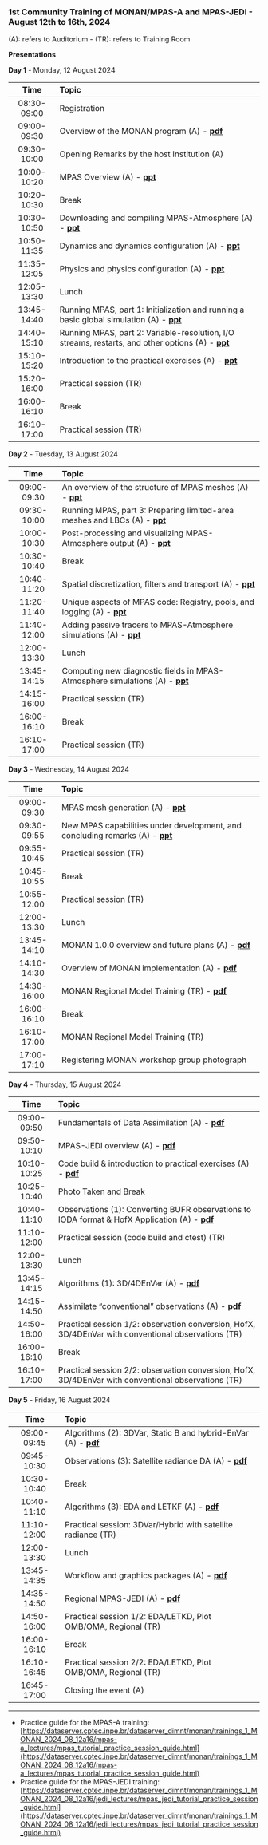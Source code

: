 
### 1st Community Training of MONAN/MPAS-A and MPAS-JEDI - August 12th to 16th, 2024

(A): refers to Auditorium - (TR): refers to Training Room

**Presentations**

**Day 1** - Monday, 12 August 2024

| Time | Topic |
| :-: | :- |
| 08:30-09:00 | Registration |
| 09:00-09:30 | Overview of the MONAN program (A) - [**pdf**](http://dataserver.cptec.inpe.br/dataserver_dimnt/monan/trainings_1_MONAN_2024_08_12a16/MONAN-2024-training-1st_talk.pdf) |
| 09:30-10:00 | Opening Remarks by the host Institution (A) |
| 10:00-10:20 | MPAS Overview (A) - [**ppt**](http://dataserver.cptec.inpe.br/dataserver_dimnt/monan/trainings_1_MONAN_2024_08_12a16/mpas-a_lectures/MPAS_overview_202408.pptx) |
| 10:20-10:30 | Break |
| 10:30-10:50 | Downloading and compiling MPAS-Atmosphere (A) - [**ppt**](http://dataserver.cptec.inpe.br/dataserver_dimnt/monan/trainings_1_MONAN_2024_08_12a16/mpas-a_lectures/1.%20Downloading%20and%20compiling.pptx)|
| 10:50-11:35 | Dynamics and dynamics configuration (A) - [**ppt**](http://dataserver.cptec.inpe.br/dataserver_dimnt/monan/trainings_1_MONAN_2024_08_12a16/mpas-a_lectures/MPAS_dynamics_202408.pptx) |
| 11:35-12:05 | Physics and physics configuration (A) - [**ppt**](http://dataserver.cptec.inpe.br/dataserver_dimnt/monan/trainings_1_MONAN_2024_08_12a16/mpas-a_lectures/MPAS_physics_202408.pptx) |
| 12:05-13:30 | Lunch |
| 13:45-14:40 | Running MPAS, part 1: Initialization and running a basic global simulation (A) - [**ppt**](http://dataserver.cptec.inpe.br/dataserver_dimnt/monan/trainings_1_MONAN_2024_08_12a16/mpas-a_lectures/2.%20Running%20part%201%20-%20ICs.pptx) |
| 14:40-15:10 | Running MPAS, part 2: Variable-resolution, I/O streams, restarts, and other options (A) - [**ppt**](http://dataserver.cptec.inpe.br/dataserver_dimnt/monan/trainings_1_MONAN_2024_08_12a16/mpas-a_lectures/3.%20Running%20part%202%20-%20options.pptx) |
| 15:10-15:20 | Introduction to the practical exercises (A) - [**ppt**](http://dataserver.cptec.inpe.br/dataserver_dimnt/monan/trainings_1_MONAN_2024_08_12a16/mpas-a_lectures/4.%20Practice%20introduction.pptx) | 
| 15:20-16:00 | Practical session (TR) |
| 16:00-16:10 | Break |
| 16:10-17:00 | Practical session (TR) |

**Day 2** - Tuesday, 13 August 2024

| Time | Topic |
| :---: | :--- |
| 09:00-09:30 | An overview of the structure of MPAS meshes (A) - [**ppt**](http://dataserver.cptec.inpe.br/dataserver_dimnt/monan/trainings_1_MONAN_2024_08_12a16/mpas-a_lectures/5.%20Mesh%20structure.pptx) | 
| 09:30-10:00 | Running MPAS, part 3: Preparing limited-area meshes and LBCs (A) - [**ppt**](http://dataserver.cptec.inpe.br/dataserver_dimnt/monan/trainings_1_MONAN_2024_08_12a16/mpas-a_lectures/6.%20Running%20part%203%20-%20regional.pptx) |
| 10:00-10:30 | Post-processing and visualizing MPAS-Atmosphere output (A) - [**ppt**](http://dataserver.cptec.inpe.br/dataserver_dimnt/monan/trainings_1_MONAN_2024_08_12a16/mpas-a_lectures/7.%20Post-processing%20and%20viz.pptx) |
| 10:30-10:40 | Break |
| 10:40-11:20 | Spatial discretization, filters and transport (A) - [**ppt**](http://dataserver.cptec.inpe.br/dataserver_dimnt/monan/trainings_1_MONAN_2024_08_12a16/mpas-a_lectures/MPAS_transport_filters_202408.pptx) |
| 11:20-11:40 | Unique aspects of MPAS code: Registry, pools, and logging (A) - [**ppt**](http://dataserver.cptec.inpe.br/dataserver_dimnt/monan/trainings_1_MONAN_2024_08_12a16/mpas-a_lectures/8.%20MPAS%20software%20framework.pptx) |
| 11:40-12:00 | Adding passive tracers to MPAS-Atmosphere simulations (A) - [**ppt**](http://dataserver.cptec.inpe.br/dataserver_dimnt/monan/trainings_1_MONAN_2024_08_12a16/mpas-a_lectures/9.%20Passive%20tracers.pptx) |
| 12:00-13:30 | Lunch |
| 13:45-14:15 | Computing new diagnostic fields in MPAS-Atmosphere simulations (A) - [**ppt**](http://dataserver.cptec.inpe.br/dataserver_dimnt/monan/trainings_1_MONAN_2024_08_12a16/mpas-a_lectures/10.%20Diagnostics.pptx) |
| 14:15-16:00 | Practical session (TR) |
| 16:00-16:10 | Break |
| 16:10-17:00 | Practical session (TR) |

**Day 3** - Wednesday, 14 August 2024

| Time | Topic |
| :---: | :--- |
| 09:00-09:30 | MPAS mesh generation (A) - [**ppt**](http://dataserver.cptec.inpe.br/dataserver_dimnt/monan/trainings_1_MONAN_2024_08_12a16/mpas-a_lectures/11.%20Mesh%20generation.pptx) |
| 09:30-09:55 | New MPAS capabilities under development, and concluding remarks (A) - [**ppt**](http://dataserver.cptec.inpe.br/dataserver_dimnt/monan/trainings_1_MONAN_2024_08_12a16/mpas-a_lectures/MPAS_future_202408.pptx) |
| 09:55-10:45 | Practical session (TR) |
| 10:45-10:55 | Break |
| 10:55-12:00 | Practical session (TR) |
| 12:00-13:30 | Lunch |
| 13:45-14:10 | MONAN 1.0.0 overview and future plans (A) - [**pdf**](http://dataserver.cptec.inpe.br/dataserver_dimnt/monan/trainings_1_MONAN_2024_08_12a16/MONAN-2024-training_2nd_talk.pdf) |
| 14:10-14:30 | Overview of MONAN implementation (A) - [**pdf**](http://dataserver.cptec.inpe.br/dataserver_dimnt/monan/trainings_1_MONAN_2024_08_12a16/Overview_of_MONAN_implementation-Treinamento_MONAN_ago_2024.pdf) |
| 14:30-16:00 | MONAN Regional Model Training (TR) - [**pdf**](http://dataserver.cptec.inpe.br/dataserver_dimnt/monan/trainings_1_MONAN_2024_08_12a16/1_Monan_Regional_Model_Trainning_version_1.0.pdf) |
| 16:00-16:10 | Break |
| 16:10-17:00 | MONAN Regional Model Training (TR) |
| 17:00-17:10 | Registering MONAN workshop group photograph |

**Day 4** - Thursday, 15 August 2024

| Time | Topic |
| :---: | :--- |
| 09:00-09:50 | Fundamentals of Data Assimilation (A) - [**pdf**](http://dataserver.cptec.inpe.br/dataserver_dimnt/monan/trainings_1_MONAN_2024_08_12a16/jedi_lectures/1-DABasics.pdf) |
| 09:50-10:10 | MPAS-JEDI overview (A) - [ **pdf**](http://dataserver.cptec.inpe.br/dataserver_dimnt/monan/trainings_1_MONAN_2024_08_12a16/jedi_lectures/2-Overview.pdf)|
| 10:10-10:25 | Code build & introduction to practical exercises (A) - [**pdf**](http://dataserver.cptec.inpe.br/dataserver_dimnt/monan/trainings_1_MONAN_2024_08_12a16/jedi_lectures/3-Build.pdf) |
| 10:25-10:40 | Photo Taken and Break |
| 10:40-11:10 | Observations (1): Converting BUFR observations to IODA format & HofX Application (A) - [**pdf**](http://dataserver.cptec.inpe.br/dataserver_dimnt/monan/trainings_1_MONAN_2024_08_12a16/jedi_lectures/4-obs2ioda_hofx.pdf) |
| 11:10-12:00 | Practical session (code build and ctest) (TR)|
| 12:00-13:30 | Lunch |
| 13:45-14:15 | Algorithms (1): 3D/4DEnVar (A) - [**pdf**](http://dataserver.cptec.inpe.br/dataserver_dimnt/monan/trainings_1_MONAN_2024_08_12a16/jedi_lectures/5-3D4DEnVar.pdf) |
| 14:15-14:50 | Assimilate “conventional” observations (A) - [**pdf**](http://dataserver.cptec.inpe.br/dataserver_dimnt/monan/trainings_1_MONAN_2024_08_12a16/jedi_lectures/6-CONV_DA.pdf) |
| 14:50-16:00 | Practical session 1/2: observation conversion, HofX, 3D/4DEnVar with conventional observations (TR) |
| 16:00-16:10 | Break |
| 16:10-17:00 | Practical session 2/2: observation conversion, HofX, 3D/4DEnVar with conventional observations (TR) |

**Day 5** - Friday, 16 August 2024

| Time | Topic |
| :---: | :--- |
| 09:00-09:45 | Algorithms (2): 3DVar, Static B and hybrid-EnVar (A) - [**pdf**](http://dataserver.cptec.inpe.br/dataserver_dimnt/monan/trainings_1_MONAN_2024_08_12a16/jedi_lectures/7-3DVar_StaticB_Hybrid.pdf) |
| 09:45-10:30 | Observations (3): Satellite radiance DA (A) - [**pdf**](http://dataserver.cptec.inpe.br/dataserver_dimnt/monan/trainings_1_MONAN_2024_08_12a16/jedi_lectures/8-RadianceDA.pdf) |
| 10:30-10:40 | Break |
| 10:40-11:10 | Algorithms (3): EDA and LETKF (A) - [**pdf**](http://dataserver.cptec.inpe.br/dataserver_dimnt/monan/trainings_1_MONAN_2024_08_12a16/jedi_lectures/9-EDA-LETKF.pdf)|
| 11:10-12:00 | Practical session: 3DVar/Hybrid with satellite radiance (TR) |
| 12:00-13:30 | Lunch |
| 13:45-14:35 | Workflow and graphics packages (A) - [**pdf**](http://dataserver.cptec.inpe.br/dataserver_dimnt/monan/trainings_1_MONAN_2024_08_12a16/jedi_lectures/10-Workflow-Graphics.pdf) |
| 14:35-14:50 | Regional MPAS-JEDI (A) - [**pdf**](http://dataserver.cptec.inpe.br/dataserver_dimnt/monan/trainings_1_MONAN_2024_08_12a16/jedi_lectures/11-Regional.pdf) |
| 14:50-16:00 | Practical session 1/2: EDA/LETKD, Plot OMB/OMA, Regional (TR) |
| 16:00-16:10 | Break |
| 16:10-16:45 | Practical session 2/2: EDA/LETKD, Plot OMB/OMA, Regional (TR) |
| 16:45-17:00 | Closing the event (A) |

***

* Practice guide for the MPAS-A training: [https://dataserver.cptec.inpe.br/dataserver_dimnt/monan/trainings_1_MONAN_2024_08_12a16/mpas-a_lectures/mpas_tutorial_practice_session_guide.html](https://dataserver.cptec.inpe.br/dataserver_dimnt/monan/trainings_1_MONAN_2024_08_12a16/mpas-a_lectures/mpas_tutorial_practice_session_guide.html)
* Practice guide for the MPAS-JEDI training: [https://dataserver.cptec.inpe.br/dataserver_dimnt/monan/trainings_1_MONAN_2024_08_12a16/jedi_lectures/mpas_jedi_tutorial_practice_session_guide.html](https://dataserver.cptec.inpe.br/dataserver_dimnt/monan/trainings_1_MONAN_2024_08_12a16/jedi_lectures/mpas_jedi_tutorial_practice_session_guide.html)
